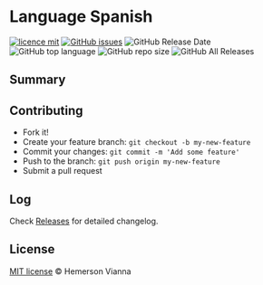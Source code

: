# Language Spanish

[![licence mit](https://img.shields.io/badge/license-MIT-blue.svg?style=flat-square)](http://hemersonvianna.mit-license.org/)
[![GitHub issues](https://img.shields.io/github/issues/org-victorinox/language-spanish.svg)](https://github.com/org-victorinox/language-spanish/issues)
![GitHub Release Date](https://img.shields.io/github/release-date/org-victorinox/language-spanish.svg)
![GitHub top language](https://img.shields.io/github/languages/top/org-victorinox/language-spanish.svg)
![GitHub repo size](https://img.shields.io/github/repo-size/org-victorinox/language-spanish.svg)
![GitHub All Releases](https://img.shields.io/github/downloads/org-victorinox/language-spanish/total.svg)

## Summary


## Contributing

- Fork it!
- Create your feature branch: `git checkout -b my-new-feature`
- Commit your changes: `git commit -m 'Add some feature'`
- Push to the branch: `git push origin my-new-feature`
- Submit a pull request

## Log

Check [Releases](https://github.com/org-victorinox/language-spanish/releases) for detailed changelog.

## License

[MIT license](http://hemersonvianna.mit-license.org/) © Hemerson Vianna
